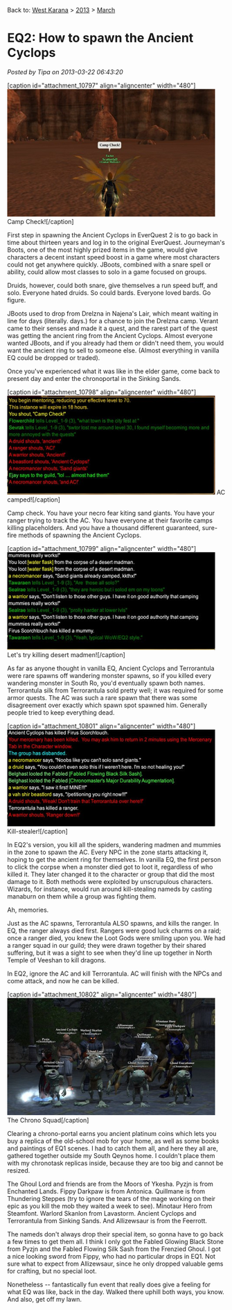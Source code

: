Back to: [West Karana](/posts/westkarana.md) > [2013](/posts/2013/westkarana.md) > [March](./westkarana.md)
# EQ2: How to spawn the Ancient Cyclops

*Posted by Tipa on 2013-03-22 06:43:20*

[caption id="attachment\_10797" align="aligncenter" width="480"][![Camp Check!](../../../uploads/2013/03/EverQuest2-2013-03-21-21-21-32-47-480x294.jpg)](../../../uploads/2013/03/EverQuest2-2013-03-21-21-21-32-47.jpg) Camp Check![/caption]

First step in spawning the Ancient Cyclops in EverQuest 2 is to go back in time about thirteen years and log in to the original EverQuest. Journeyman's Boots, one of the most highly prized items in the game, would give characters a decent instant speed boost in a game where most characters could not get anywhere quickly. JBoots, combined with a snare spell or ability, could allow most classes to solo in a game focused on groups. 

Druids, however, could both snare, give themselves a run speed buff, and solo. Everyone hated druids. So could bards. Everyone loved bards. Go figure.

JBoots used to drop from Drelzna in Najena's Lair, which meant waiting in line for days (literally. days.) for a chance to join the Drelzna camp. Verant came to their senses and made it a quest, and the rarest part of the quest was getting the ancient ring from the Ancient Cyclops. Almost everyone wanted JBoots, and if you already had them or didn't need them, you would want the ancient ring to sell to someone else. (Almost everything in vanilla EQ could be dropped or traded).

Once you've experienced what it was like in the elder game, come back to present day and enter the chronoportal in the Sinking Sands.

[caption id="attachment\_10798" align="aligncenter" width="480"][![AC camped!](../../../uploads/2013/03/EverQuest2-2013-03-21-21-21-40-12-480x228.jpg)](../../../uploads/2013/03/EverQuest2-2013-03-21-21-21-40-12.jpg) AC camped![/caption]

Camp check. You have your necro fear kiting sand giants. You have your ranger trying to track the AC. You have everyone at their favorite camps killing placeholders. And you have a thousand different guaranteed, sure-fire methods of spawning the Ancient Cyclops.

[caption id="attachment\_10799" align="aligncenter" width="480"][![Let's try killing desert madmen!](../../../uploads/2013/03/EverQuest2-2013-03-21-21-25-31-90-480x225.jpg)](../../../uploads/2013/03/EverQuest2-2013-03-21-21-25-31-90.jpg) Let's try killing desert madmen![/caption]

As far as anyone thought in vanilla EQ, Ancient Cyclops and Terrorantula were rare spawns off wandering monster spawns, so if you killed every wandering monster in South Ro, you'd eventually spawn both names. Terrorantula silk from Terrorantula sold pretty well; it was required for some armor quests. The AC was such a rare spawn that there was some disagreement over exactly which spawn spot spawned him. Generally people tried to keep everything dead.

[caption id="attachment\_10801" align="aligncenter" width="480"][![Kill-stealer!](../../../uploads/2013/03/EverQuest2-2013-03-21-21-30-41-10-480x223.jpg)](../../../uploads/2013/03/EverQuest2-2013-03-21-21-30-41-10.jpg) Kill-stealer![/caption]

In EQ2's version, you kill all the spiders, wandering madmen and mummies in the zone to spawn the AC. Every NPC in the zone starts attacking it, hoping to get the ancient ring for themselves. In vanilla EQ, the first person to click the corpse when a monster died got to loot it, regardless of who killed it. They later changed it to the character or group that did the most damage to it. Both methods were exploited by unscrupulous characters. Wizards, for instance, would run around kill-stealing nameds by casting manaburn on them while a group was fighting them.

Ah, memories.

Just as the AC spawns, Terrorantula ALSO spawns, and kills the ranger. In EQ, the ranger always died first. Rangers were good luck charms on a raid; once a ranger died, you knew the Loot Gods were smiling upon you. We had a ranger squad in our guild; they were drawn together by their shared suffering, but it was a sight to see when they'd line up together in North Temple of Veeshan to kill dragons.

In EQ2, ignore the AC and kill Terrorantula. AC will finish with the NPCs and come attack, and now he can be killed.

[caption id="attachment\_10802" align="aligncenter" width="480"][![The Chrono Squad](../../../uploads/2013/03/EverQuest2-2013-03-22-06-54-14-83-480x270.jpg)](../../../uploads/2013/03/EverQuest2-2013-03-22-06-54-14-83.jpg) The Chrono Squad[/caption]

Clearing a chrono-portal earns you ancient platinum coins which lets you buy a replica of the old-school mob for your home, as well as some books and paintings of EQ1 scenes. I had to catch them all, and here they all are, gathered together outside my South Qeynos home. I couldn't place them with my chronotask replicas inside, because they are too big and cannot be resized.

The Ghoul Lord and friends are from the Moors of Ykesha. Pyzjn is from Enchanted Lands. Fippy Darkpaw is from Antonica. Quillmane is from Thundering Steppes (try to ignore the tears of the mage working on their epic as you kill the mob they waited a week to see). Minotaur Hero from Steamfont. Warlord Skanlon from Lavastorm. Ancient Cyclops and Terrorantula from Sinking Sands. And Allizewsaur is from the Feerrott.

The nameds don't always drop their special item, so gonna have to go back a few times to get them all. I think I only got the Fabled Glowing Black Stone from Pyzjn and the Fabled Flowing Silk Sash from the Frenzied Ghoul. I got a nice looking sword from Fippy, who had no particular drops in EQ1. Not sure what to expect from Allizewsaur, since he only dropped valuable gems for crafting, but no special loot.

Nonetheless -- fantastically fun event that really does give a feeling for what EQ was like, back in the day. Walked there uphill both ways, you know. And also, get off my lawn.

